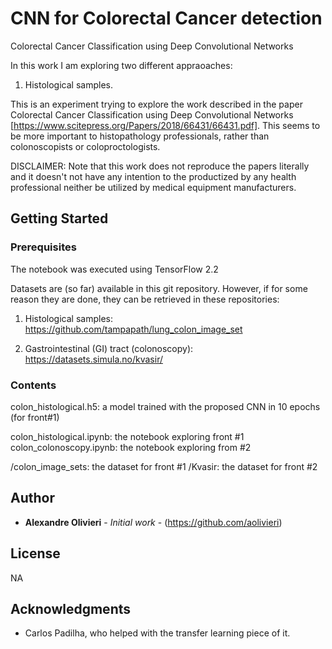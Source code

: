 # CNN for Colorectal Cancer detection

Colorectal Cancer Classification using Deep Convolutional Networks

In this work I am exploring two different appraoaches:

1. Histological samples.

This is an experiment trying to explore the work described in the paper Colorectal Cancer Classification using Deep Convolutional Networks [https://www.scitepress.org/Papers/2018/66431/66431.pdf]. This seems to be more important to histopathology professionals, rather than colonoscopists or coloproctologists.



DISCLAIMER: Note that this work does not reproduce the papers literally and it doesn't not have any intention to the productized by any health professional neither be utilized by medical equipment manufacturers.

## Getting Started



### Prerequisites

The notebook was executed using TensorFlow 2.2

Datasets are (so far) available in this git repository. However, if for some reason they are done, they can be retrieved in these repositories:

1. Histological samples: https://github.com/tampapath/lung_colon_image_set

2. Gastrointestinal (GI) tract (colonoscopy): https://datasets.simula.no/kvasir/ 

### Contents

colon_histological.h5: a model trained with the proposed CNN in 10 epochs (for front#1)

colon_histological.ipynb: the notebook exploring front #1
colon_colonoscopy.ipynb: the notebook exploring from #2

/colon_image_sets: the dataset for front #1
/Kvasir: the dataset for front #2

## Author

* **Alexandre Olivieri** - *Initial work* - (https://github.com/aolivieri)

## License

NA

## Acknowledgments

* Carlos Padilha, who helped with the transfer learning piece of it.
